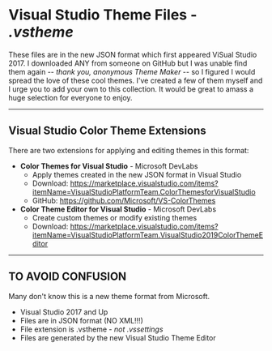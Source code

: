 # Visual Studio Theme Files - _.vstheme_

These files are in the new JSON format which first appeared ViSual Studio 2017.
I downloaded ANY from someone on GitHub but I was unable find them again -- _thank you, anonymous Theme Maker_ -- so I figured I would spread the love of these cool themes. I've created a few of them myself and I urge you to add your own to this collection. It would be great to amass a huge selection for everyone to enjoy.

---

## Visual Studio Color Theme Extensions

There are two extensions for applying and editing themes in this format:
- **Color Themes for Visual Studio** - Microsoft DevLabs
  - Apply themes created in the new JSON format in Visual Studio
  - Download: <https://marketplace.visualstudio.com/items?itemName=VisualStudioPlatformTeam.ColorThemesforVisualStudio>
  - GitHub: <https://github.com/Microsoft/VS-ColorThemes>
- **Color Theme Editor for Visual Studio** - Microsoft DevLabs
  - Create custom themes or modify existing themes
  - Download: <https://marketplace.visualstudio.com/items?itemName=VisualStudioPlatformTeam.VisualStudio2019ColorThemeEditor>

---

## TO AVOID CONFUSION ##
Many don't know this is a new theme format from Microsoft. 

- Visual Studio 2017 and Up
- Files are in JSON format (NO XML!!!)
- File extension is .vstheme - _not .vssettings_
- Files are generated by the new Visual Studio Theme Editor

